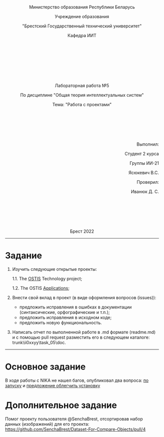 <p align="center">Министерство образования Республики Беларусь</p>
<p align="center">Учреждение образования</p>
<p align="center">"Брестский Государственный технический университет"</p>
<p align="center">Кафедра ИИТ</p>
<br><br><br><br><br><br><br>
<p align="center">Лабораторная работа №5</p>
<p align="center">По дисциплине "Общая теория интеллектуальных систем"</p>
<p align="center">Тема: "Работа с проектами"</p>
<br><br><br><br><br>
<p align="right">Выполнил:</p>
<p align="right">Студент 2 курса</p>
<p align="right">Группы ИИ-21</p>
<p align="right">Ясюкевич В.С.</p>
<p align="right">Проверил:</p>
<p align="right">Иванюк Д. С.</p>
<br><br><br><br><br>
<p align="center">Брест 2022</p>


---
# Задание

1.  Изучить следующие открытые проекты:

    1.1.  The [OSTIS](https://github.com/ostis-ai) Technology project;

    1.2.  The OSTIS [Applications](https://github.com/ostis-apps);

2.  Внести свой вклад в проект (в виде оформления вопросов (issues)):
    + предложить исправления в ошибках в документации (синтаксические, орфографические и т.п.);
    + предложить исправления в исходном коде;
    + предложить новую функциональность.

3.  Написать отчет по выполненной работе в .md формате (readme.md) и с помощью pull request разместить его в следующем каталоге: trunk\ii0xxyy\task_05\doc.

---

# Основное задание
В ходе работы с NIKA не нашел багов, опубликовал два вопроса: [по запуску](https://github.com/ostis-apps/nika/issues/175) и [предложение облегчить установку](https://github.com/ostis-apps/nika/issues/176)  

# Дополнительное задание
Помог проекту пользователя @SenchaBrest, отсортировав набор данных (изображений) для его проекта: https://github.com/SenchaBrest/Dataset-For-Compare-Objects/pull/4
